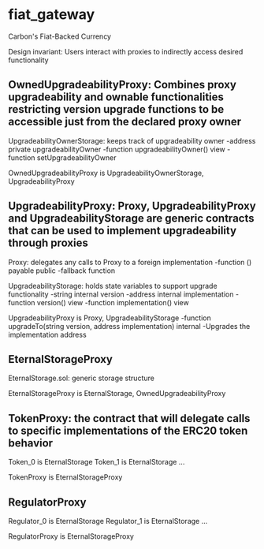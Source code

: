 # fiat_gateway
Carbon's Fiat-Backed Currency

Design invariant: Users interact with proxies to indirectly access desired functionality


OwnedUpgradeabilityProxy: Combines proxy upgradeability and ownable functionalities restricting version upgrade functions to be accessible just from the declared proxy owner
------------------

UpgradeabilityOwnerStorage: keeps track of upgradeability owner
	-address private upgradeabilityOwner
	-function upgradeabilityOwner() view
	-function setUpgradeabilityOwner

OwnedUpgradeabilityProxy is UpgradeabilityOwnerStorage, UpgradeabilityProxy


UpgradeabilityProxy: Proxy, UpgradeabilityProxy and UpgradeabilityStorage are generic contracts that can be used to implement upgradeability through proxies
------------------

Proxy: delegates any calls to Proxy to a foreign implementation
	-function () payable public
		-fallback function 

UpgradeabilityStorage: holds state variables to support upgrade functionality
	-string internal version
	-address internal implementation
	-function version() view
	-function implementation() view

UpgradeabilityProxy is Proxy, UpgradeabilityStorage
	-function upgradeTo(string version, address implementation) internal
		-Upgrades the implementation address


EternalStorageProxy
-------------------

EternalStorage.sol: generic storage structure 

EternalStorageProxy is EternalStorage, OwnedUpgradeabilityProxy

TokenProxy: the contract that will delegate calls to specific implementations of the ERC20 token behavior
-------------------

Token_0 is EternalStorage
Token_1 is EternalStorage
...

TokenProxy is EternalStorageProxy

RegulatorProxy
---------------------

Regulator_0 is EternalStorage
Regulator_1 is EternalStorage
...

RegulatorProxy is EternalStorageProxy


